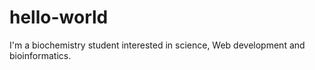 # hello-world
I'm a biochemistry student interested in science, Web development and bioinformatics.

